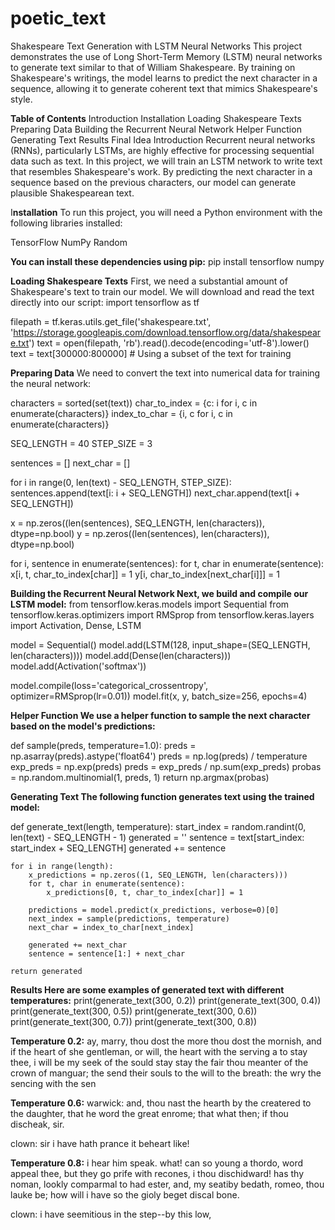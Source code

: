# poetic_text

Shakespeare Text Generation with LSTM Neural Networks
This project demonstrates the use of Long Short-Term Memory (LSTM) neural networks to generate text similar to that of William Shakespeare. By training on Shakespeare's writings, the model learns to predict the next character in a sequence, allowing it to generate coherent text that mimics Shakespeare's style.

**Table of Contents**
Introduction
Installation
Loading Shakespeare Texts
Preparing Data
Building the Recurrent Neural Network
Helper Function
Generating Text
Results
Final Idea
Introduction
Recurrent neural networks (RNNs), particularly LSTMs, are highly effective for processing sequential data such as text. In this project, we will train an LSTM network to write text that resembles Shakespeare's work. By predicting the next character in a sequence based on the previous characters, our model can generate plausible Shakespearean text.

I**nstallation**
To run this project, you will need a Python environment with the following libraries installed:

TensorFlow
NumPy
Random

**You can install these dependencies using pip:**
pip install tensorflow numpy


**Loading Shakespeare Texts**
First, we need a substantial amount of Shakespeare's text to train our model. We will download and read the text directly into our script:
import tensorflow as tf

filepath = tf.keras.utils.get_file('shakespeare.txt', 'https://storage.googleapis.com/download.tensorflow.org/data/shakespeare.txt')
text = open(filepath, 'rb').read().decode(encoding='utf-8').lower()
text = text[300000:800000]  # Using a subset of the text for training

**Preparing Data**
We need to convert the text into numerical data for training the neural network:

characters = sorted(set(text))
char_to_index = {c: i for i, c in enumerate(characters)}
index_to_char = {i, c for i, c in enumerate(characters)}

SEQ_LENGTH = 40
STEP_SIZE = 3

sentences = []
next_char = []

for i in range(0, len(text) - SEQ_LENGTH, STEP_SIZE):
    sentences.append(text[i: i + SEQ_LENGTH])
    next_char.append(text[i + SEQ_LENGTH])

x = np.zeros((len(sentences), SEQ_LENGTH, len(characters)), dtype=np.bool)
y = np.zeros((len(sentences), len(characters)), dtype=np.bool)

for i, sentence in enumerate(sentences):
    for t, char in enumerate(sentence):
        x[i, t, char_to_index[char]] = 1
    y[i, char_to_index[next_char[i]]] = 1

**Building the Recurrent Neural Network
Next, we build and compile our LSTM model:**
from tensorflow.keras.models import Sequential
from tensorflow.keras.optimizers import RMSprop
from tensorflow.keras.layers import Activation, Dense, LSTM

model = Sequential()
model.add(LSTM(128, input_shape=(SEQ_LENGTH, len(characters))))
model.add(Dense(len(characters)))
model.add(Activation('softmax'))

model.compile(loss='categorical_crossentropy', optimizer=RMSprop(lr=0.01))
model.fit(x, y, batch_size=256, epochs=4)

**Helper Function
We use a helper function to sample the next character based on the model's predictions:**

def sample(preds, temperature=1.0):
    preds = np.asarray(preds).astype('float64')
    preds = np.log(preds) / temperature
    exp_preds = np.exp(preds)
    preds = exp_preds / np.sum(exp_preds)
    probas = np.random.multinomial(1, preds, 1)
    return np.argmax(probas)

**Generating Text
The following function generates text using the trained model:**

def generate_text(length, temperature):
    start_index = random.randint(0, len(text) - SEQ_LENGTH - 1)
    generated = ''
    sentence = text[start_index: start_index + SEQ_LENGTH]
    generated += sentence
    
    for i in range(length):
        x_predictions = np.zeros((1, SEQ_LENGTH, len(characters)))
        for t, char in enumerate(sentence):
            x_predictions[0, t, char_to_index[char]] = 1

        predictions = model.predict(x_predictions, verbose=0)[0]
        next_index = sample(predictions, temperature)
        next_char = index_to_char[next_index]

        generated += next_char
        sentence = sentence[1:] + next_char

    return generated

**Results
Here are some examples of generated text with different temperatures:**
print(generate_text(300, 0.2))
print(generate_text(300, 0.4))
print(generate_text(300, 0.5))
print(generate_text(300, 0.6))
print(generate_text(300, 0.7))
print(generate_text(300, 0.8))

**Temperature 0.2:**
ay, marry, thou dost the more thou dost the mornish,
and if the heart of she gentleman, or will,
the heart with the serving a to stay thee,
i will be my seek of the sould stay stay
the fair thou meanter of the crown of manguar;
the send their souls to the will to the breath:
the wry the sencing with the sen

**Temperature 0.6:**
warwick:
and, thou nast the hearth by the createred
to the daughter, that he word the great enrome;
that what then; if thou discheak, sir.

clown:
sir i have hath prance it beheart like!


**Temperature 0.8:**
i hear him speak.
what! can so young a thordo, word appeal thee,
but they go prife with recones, i thou dischidward!
has thy noman, lookly comparmal to had ester,
and, my seatiby bedath, romeo, thou lauke be;
how will i have so the gioly beget discal bone.

clown:
i have seemitious in the step--by this low,

